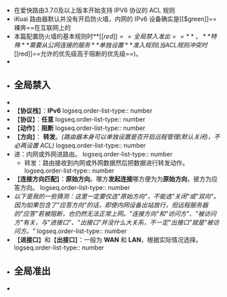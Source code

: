 - 在爱快路由3.7.0及以上版本开始支持 IPV6 协议的 ACL 规则
- iKuai 路由器默认并没有开启防火墙，内网的 IPv6 设备确实是[[$green]]==裸奔==在互联网上的
- 本篇配置防火墙的基本规则时**[[$red]]==全局禁入准出==**，**特殊**需要从公网连接的服务**单独设置**准入规则(当ACL规则冲突时[[$red]]==允许的优先级高于阻断的优先级==)。
-
- ## 全局禁入
-
- 【**协议栈**】：**IPv6**
  logseq.order-list-type:: number
- 【**协议**】：**任意**
  logseq.order-list-type:: number
- 【**动作**】：**阻断**
  logseq.order-list-type:: number
- 【**方向**】： **转发**。*(路由器本身可以单独设置是否开启远程管理(默认关闭)，不必再设置 ACL)*
  logseq.order-list-type:: number
- 进：内网或外网进路由。
  logseq.order-list-type:: number
	- 转发：路由接收到内网或外网数据然后把数据进行转发动作。
	  logseq.order-list-type:: number
- 【**连接方向匹配**】：**原始方向**。哪方**发起连接**哪方便为为**原始方向**，彼方为应答方向。
  logseq.order-list-type:: number
- *以下是我的一些猜测：这里一定要仅选"原始方向"，不能选"关闭"或"双向"。因为如果包含了"应答方向"的话，即使内网设备出站放行，但远程服务器的"应答"若被阻断，也仍然无法正常上网。"连接方向"和"访问方"、"被访问方"有关，与"进接口"、"出接口"并没什么大关系，不一定"出接口"就是"被访问方。"*
  logseq.order-list-type:: number
- 【**进接口**】和【**出接口**】：一般为 **WAN** 和 **LAN**，根据实际情况选择。
  logseq.order-list-type:: number
- ## 全局准出
-
